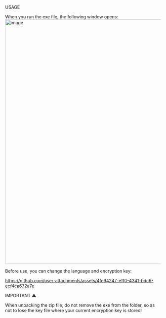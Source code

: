 USAGE

When you run the exe file, the following window opens:
<img width="1122" height="789" alt="image" src="https://github.com/user-attachments/assets/c7eadbc2-4137-4f93-b481-b1d26b4419c0" />

Before use, you can change the language and encryption key:


https://github.com/user-attachments/assets/4fe94247-eff0-4341-bdc6-ecf4ca672a7e


IMPORTANT ⚠️

When unpacking the zip file, do not remove the exe from the folder, so as not to lose the key file where your current encryption key is stored!
